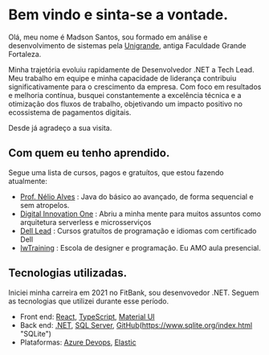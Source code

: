 # Bem vindo e sinta-se a vontade. 

Olá, meu nome é Madson Santos, sou formado em análise e desenvolvimento de sistemas pela [Unigrande](http://unigrande.edu.br/ "Unigrande"), antiga Faculdade Grande Fortaleza.

Minha trajetória evoluiu rapidamente de Desenvolvedor .NET a Tech Lead. Meu trabalho em equipe e minha capacidade de liderança contribuiu significativamente para o crescimento da empresa. Com foco em resultados e melhoria contínua, busquei constantemente a excelência técnica e a otimização dos fluxos de trabalho, objetivando um impacto positivo no ecossistema de pagamentos digitais.

Desde já agradeço a sua visita.

## Com quem eu tenho aprendido.
Segue uma lista de cursos, pagos e gratuítos, que estou fazendo atualmente:

- [Prof. Nélio Alves](https://www.udemy.com/user/nelio-alves/ "Prof. Nélio Alves") :
Java do básico ao avançado, de forma sequencial e sem atropelos.
- [Digital Innovation One](https://digitalinnovation.one/bootcamps/backend-developer-carrefour "Digital Innovation One") :
Abriu a minha mente para muitos assuntos como arquitetura serverless e microsserviços
- [Dell Lead](http://leadfortaleza.com.br/dal/nossos-cursos/ "Dell Lead") :
Cursos gratuítos de programação e idiomas com certificado Dell
- [IwTraining](https://www.iwtraining.com.br/ "IwTraining") :
Escola de designer e programação. Eu AMO aula presencial.

## Tecnologias utilizadas.
Iniciei minha carreira em 2021 no FitBank, sou desenvovedor .NET. Seguem as tecnologias que utilizei durante esse período.

- Front end: [React](https://react.dev/learn "React"), [TypeScript](https://www.typescriptlang.org/ "TypeScript"), [Material UI](https://mui.com/material-ui/getting-started/ "Material UI")
- Back end: [.NET](https://dotnet.microsoft.com/pt-br/ ".Net"), [SQL Server](https://learn.microsoft.com/en-us/sql/ssms/download-sql-server-management-studio-ssms?view=sql-server-ver16 "SQL Server"), [GitHub](https://github.com/about "GitHub")(https://www.sqlite.org/index.html "SQLite")
- Plataformas: [Azure Devops](https://azure.microsoft.com/pt-br/products/devops/boards "Azure Devops"), [Elastic]([www.blogger.com](https://www.elastic.co/pt/) "Elastic")

<!--
**MadsonSantosCe/MadsonSantosCe** is a ✨ _special_ ✨ repository because its `README.md` (this file) appears on your GitHub profile.

Here are some ideas to get you started:

- 🔭 I’m currently working on ...
- 🌱 I’m currently learning ...
- 👯 I’m looking to collaborate on ...
- 🤔 I’m looking for help with ...
- 💬 Ask me about ...
- 📫 How to reach me: ...
- 😄 Pronouns: ...
- ⚡ Fun fact: ...
-->
